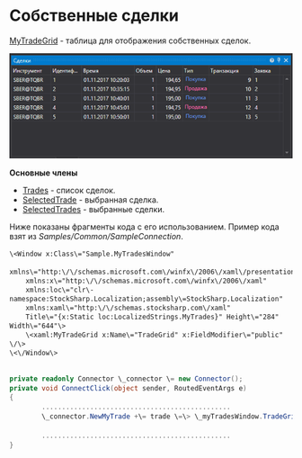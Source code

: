 # Собственные сделки

[MyTradeGrid](../api/StockSharp.Xaml.MyTradeGrid.html) \- таблица для отображения собственных сделок. 

![GUI MytradeGrid](../images/GUI_MytradeGrid.png)

**Основные члены**

- [Trades](../api/StockSharp.Xaml.MyTradeGrid.Trades.html) \- список сделок.
- [SelectedTrade](../api/StockSharp.Xaml.MyTradeGrid.SelectedTrade.html) \- выбранная сделка.
- [SelectedTrades](../api/StockSharp.Xaml.MyTradeGrid.SelectedTrades.html) \- выбранные сделки.

Ниже показаны фрагменты кода с его использованием. Пример кода взят из *Samples\/Common\/SampleConnection*. 

```xaml
\<Window x:Class\="Sample.MyTradesWindow"
    xmlns\="http:\/\/schemas.microsoft.com\/winfx\/2006\/xaml\/presentation"
    xmlns:x\="http:\/\/schemas.microsoft.com\/winfx\/2006\/xaml"
    xmlns:loc\="clr\-namespace:StockSharp.Localization;assembly\=StockSharp.Localization"
    xmlns:xaml\="http:\/\/schemas.stocksharp.com\/xaml"
    Title\="{x:Static loc:LocalizedStrings.MyTrades}" Height\="284" Width\="644"\>
	\<xaml:MyTradeGrid x:Name\="TradeGrid" x:FieldModifier\="public" \/\>
\<\/Window\>
	  				
```
```cs
private readonly Connector \_connector \= new Connector();
private void ConnectClick(object sender, RoutedEventArgs e)
{
        ...............................................
		\_connector.NewMyTrade +\= trade \=\> \_myTradesWindow.TradeGrid.Trades.Add(trade);
			
		...............................................
}
	  				
```
